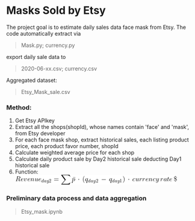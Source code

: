 # Masks Sold by Etsy
The project goal is to estimate daily sales data face mask from Etsy. The code automatically extract via
> Mask.py;
    currency.py

export daily sale data to
> 2020-06-xx.csv;
    currency.csv
    
Aggregated dataset:
> Etsy_Mask_sale.csv


### Method:
1. Get Etsy APIkey
2. Extract all the shops(shopId), whose names contain 'face' and 'mask', from Etsy developer
3. For each face mask shop, extract historical sales, each listing product price, each  product favor number, shopId
4. Calculate weighted average price for each shop
5. Calculate daily product sale by Day2 historical sale deducting Day1 historical sale
6. Function:
![image](https://github.com/jingxiaorobin/WebScraper_3Tasks/blob/master/code/Task3/CodeCogsEqn.gif)


### Preliminary data process and data aggregation
> Etsy_mask.ipynb